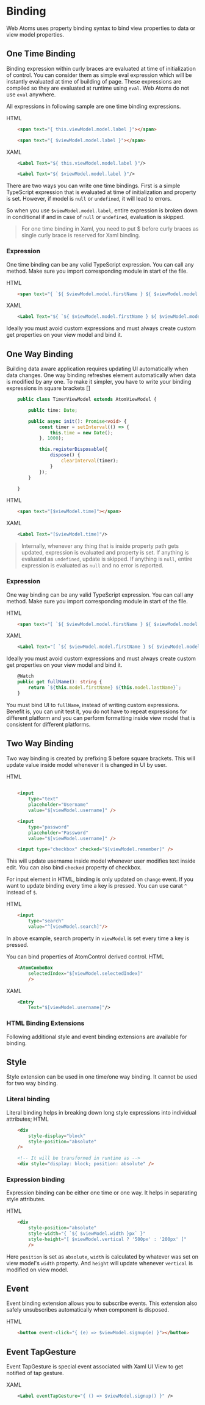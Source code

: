 # Binding

Web Atoms uses property binding syntax to bind view properties to data or view model properties.

## One Time Binding

Binding expression within curly braces are evaluated at time of initialization of control. You can consider them as simple eval expression which will be instantly evaluated at time of building of page. These expressions are compiled so they are evaluated at runtime using `eval`. Web Atoms do not use `eval` anywhere.

All expressions in following sample are one time binding expressions.

HTML
```html
    <span text="{ this.viewModel.model.label }"></span>

    <span text="{ $viewModel.model.label }"></span>
```

XAML
```xml
    <Label Text="${ this.viewModel.model.label }"/>

    <Label Text="${ $viewModel.model.label }"/>
```

There are two ways you can write one time bindings. First is a simple TypeScript expression that is evaluated at time of initialization and property is set. However, if model is `null` or `undefined`, it will lead to errors.

So when you use `$viewModel.model.label`, entire expression is broken down in conditional if and in case of `null` or `undefined`, evaluation is skipped.

> For one time binding in Xaml, you need to put $ before curly braces as single curly brace is reserved for Xaml binding.

### Expression

One time binding can be any valid TypeScript expression. You can call any method. Make sure you import corresponding module in start of the file.

HTML
```html
    <span text="{ `${ $viewModel.model.firstName } ${ $viewModel.model.lastName }` }"></span>
```

XAML
```xml
    <Label Text="${ `${ $viewModel.model.firstName } ${ $viewModel.model.lastName }` }"/>
```

Ideally you must avoid custom expressions and must always create custom get properties on your view model and bind it.

## One Way Binding

Building data aware application requires updating UI automatically when data changes. One way binding refreshes element automatically when data is modified by any one. To make it simpler, you have to write your binding expressions in square brackets []

```typescript
    public class TimerViewModel extends AtomViewModel {

        public time: Date;

        public async init(): Promise<void> {
            const timer = setInterval(() => {
                this.time = new Date();
            }, 1000);

            this.registerDisposable({
                dispose() {
                    clearInterval(timer);
                }
            });
        }

    }
```

HTML
```html
    <span text="[$viewModel.time]"></span>
```
XAML
```xml
    <Label Text="[$viewModel.time]"/>
```

> Internally, whenever any thing that is inside property path gets updated, expression is evaluated and property is set. If anything is evaluated as `undefined`, update is skipped. If anything is `null`, entire expression is evaluated as `null` and no error is reported.


### Expression

One way binding can be any valid TypeScript expression. You can call any method. Make sure you import corresponding module in start of the file.

HTML
```html
    <span text="[ `${ $viewModel.model.firstName } ${ $viewModel.model.lastName }` ]"></span>
```

XAML
```xml
    <Label Text="[ `${ $viewModel.model.firstName } ${ $viewModel.model.lastName }` ]"/>
```

Ideally you must avoid custom expressions and must always create custom get properties on your view model and bind it.

```typescript
    @Watch
    public get fullName(): string {
        return `${this.model.firstName} ${this.model.lastName}`;
    }
```

You must bind UI to `fullName`, instead of writing custom expressions. Benefit is, you can unit test it, you do not have to repeat expressions for different platform and you can perform formatting inside view model that is consistent for different platforms.

## Two Way Binding

Two way binding is created by prefixing $ before square brackets. This will update value inside model whenever it is changed in UI by user.

HTML
```html
    
    <input
        type="text"
        placeholder="Username"
        value="$[viewModel.username]" />

    <input 
        type="password"
        placeholder="Password"
        value="$[viewModel.username]" />

    <input type="checkbox" checked="$[viewModel.remember]" />
```

This will update username inside model whenever user modifies text inside edit. You can also bind `checked` property of checkbox. 

For input element in HTML, binding is only updated on `change` event. If you want to update binding every time a key is pressed. You can use carat `^` instead of `$`.

HTML
```html
    <input 
        type="search"
        value="^[viewModel.search]"/>
```

In above example, search property in `viewModel` is set every time a key is pressed.

You can bind properties of AtomControl derived control.
HTML
```html
    <AtomComboBox
        selectedIndex="$[viewModel.selectedIndex]"
        />
```

XAML
```xml
    <Entry
        Text="$[viewModel.username]"/>
```

### HTML Binding Extensions

Following additional style and event binding extensions are available for binding. 

## Style

Style extension can be used in one time/one way binding. It cannot be used for two way binding.

### Literal binding
Literal binding helps in breaking down long style expressions into individual attributes;
HTML
```html
    <div
        style-display="block"
        style-position="absolute"
    />

    <!-- It will be transformed in runtime as -->
    <div style="display: block; position: absolute" />
```

### Expression binding
Expression binding can be either one time or one way. It helps in separating style attributes.

HTML
```html
    <div
        style-position="absolute"
        style-width="{ `${ $viewModel.width }px` }"
        style-height="[ $viewModel.vertical ? '500px' : '200px' ]"
        />
```
Here `position` is set as `absolute`, `width` is calculated by whatever was set on view model's `width` property. And `height` will update whenever `vertical` is modified on view model.

## Event
Event binding extension allows you to subscribe events. This extension also safely unsubscribes automatically when component is disposed.

HTML
```html
    <button event-click="{ (e) => $viewModel.signup(e) }"></button>
```

## Event TapGesture

Event TapGesture is special event associated with Xaml UI View to get notified of tap gesture.

XAML
```xml
    <Label eventTapGesture="{ () => $viewModel.signup() }" />
```